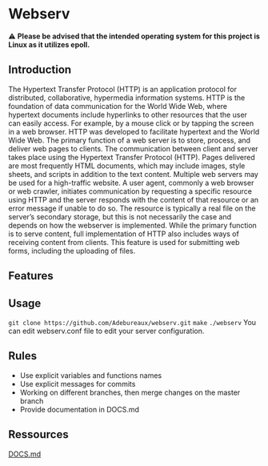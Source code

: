 # Webserv

:warning: **Please be advised that the intended operating system for this project is Linux as it utilizes epoll.**

## Introduction

The Hypertext Transfer Protocol (HTTP) is an application protocol for distributed, collaborative, hypermedia information systems. HTTP is the foundation of data communication for the World Wide Web, where hypertext documents include hyperlinks to other resources that the user can easily access. For example, by a mouse click or by tapping the screen in a web browser. HTTP was developed to facilitate hypertext and the World Wide Web. The primary function of a web server is to store, process, and deliver web pages to clients. The communication between client and server takes place using the Hypertext Transfer Protocol (HTTP). Pages delivered are most frequently HTML documents, which may include images, style sheets, and scripts in addition to the text content. Multiple web servers may be used for a high-traffic website. A user agent, commonly a web browser or web crawler, initiates communication by requesting a specific resource using HTTP and the server responds with the content of that resource or an error message if unable to do so. The resource is typically a real file on the server’s secondary storage, but this is not necessarily the case and depends on how the webserver is implemented. While the primary function is to serve content, full implementation of HTTP also includes ways of receiving content from clients. This feature is used for submitting web forms, including the uploading of files.

## Features


## Usage
```git clone https://github.com/Adebureaux/webserv.git```
```make```
```./webserv```
You can edit webserv.conf file to edit your server configuration.

## Rules
- Use explicit variables and functions names
- Use explicit messages for commits
- Working on different branches, then merge changes on the master branch
- Provide documentation in DOCS.md

## Ressources
[DOCS.md](DOCS.md)
